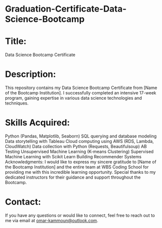 # Graduation-Certificate-Data-Science-Bootcamp

# Title:
Data Science Bootcamp Certificate

# Description:
This repository contains my Data Science Bootcamp Certificate from [Name of the Bootcamp Institution]. I successfully completed an intensive 17-week program, gaining expertise in various data science technologies and techniques.

# Skills Acquired:

Python (Pandas, Matplotlib, Seaborn)
SQL querying and database modeling
Data storytelling with Tableau
Cloud computing using AWS (RDS, Lambda, CloudWatch)
Data collection with Python (Requests, Beautifulsoup)
AB Testing
Unsupervised Machine Learning (K-means Clustering)
Supervised Machine Learning with Scikit Learn
Building Recommender Systems
Acknowledgments:
I would like to express my sincere gratitude to [Name of the Bootcamp Institution] and the entire team at WBS Coding School for providing me with this incredible learning opportunity. Special thanks to my dedicated instructors for their guidance and support throughout the Bootcamp.

# Contact:
If you have any questions or would like to connect, feel free to reach out to me via email at omar-kammoun@outlook.com.

